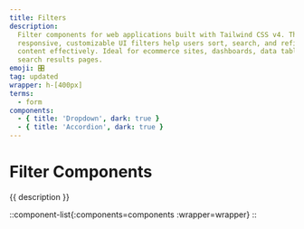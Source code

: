 ```yaml
---
title: Filters
description:
  Filter components for web applications built with Tailwind CSS v4. These
  responsive, customizable UI filters help users sort, search, and refine
  content effectively. Ideal for ecommerce sites, dashboards, data tables, and
  search results pages.
emoji: 🎛️
tag: updated
wrapper: h-[400px]
terms:
  - form
components:
  - { title: 'Dropdown', dark: true }
  - { title: 'Accordion', dark: true }
---
```


# Filter Components

{{ description }}

<!-- prettier-ignore -->
::component-list{:components=components :wrapper=wrapper}
::
